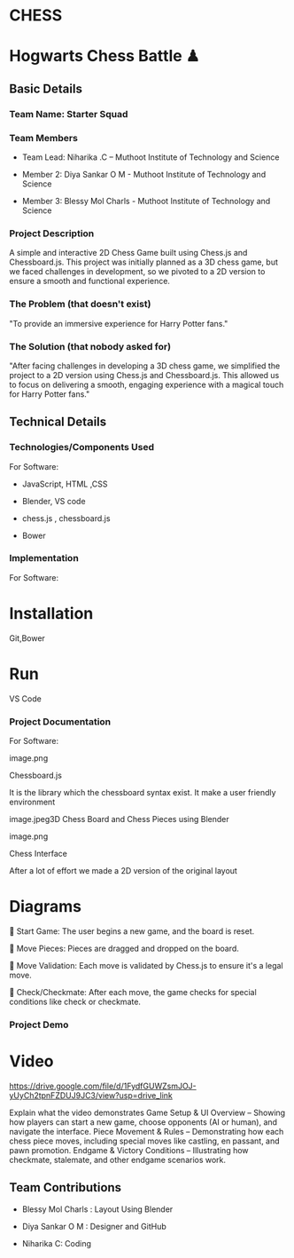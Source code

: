 # CHESS


# Hogwarts Chess Battle ♟

 

 

## Basic Details

### Team Name: Starter Squad

 

 

### Team Members

- Team Lead: Niharika .C – Muthoot Institute of Technology and Science

- Member 2: Diya Sankar O M - Muthoot Institute of Technology and Science

- Member 3: Blessy Mol Charls - Muthoot Institute of Technology and Science

 

### Project Description

A simple and interactive 2D Chess Game built using Chess.js and Chessboard.js. This project was initially planned as a 3D chess game, but we faced challenges in development, so we pivoted to a 2D version to ensure a smooth and functional experience.

 

### The Problem (that doesn't exist)

"To provide an immersive experience for Harry Potter fans."

 

### The Solution (that nobody asked for)

"After facing challenges in developing a 3D chess game, we simplified the project to a 2D version using Chess.js and Chessboard.js. This allowed us to focus on delivering a smooth, engaging experience with a magical touch for Harry Potter fans."

 

## Technical Details

### Technologies/Components Used

For Software:

- JavaScript, HTML ,CSS

- Blender, VS code

- chess.js , chessboard.js

- Bower

### Implementation

For Software:

# Installation

Git,Bower

 

# Run

VS Code

### Project Documentation

For Software:

 

image.png

Chessboard.js

It is the library which the chessboard syntax exist. It make a user friendly environment

 

image.jpeg3D Chess Board and Chess Pieces using Blender

 

image.png

Chess Interface

After a lot of effort we made a 2D version of the original layout  

# Diagrams

  Start Game: The user begins a new game, and the board is reset.

  Move Pieces: Pieces are dragged and dropped on the board.

  Move Validation: Each move is validated by Chess.js to ensure it's a legal move.

  Check/Checkmate: After each move, the game checks for special conditions like check or checkmate.

 

### Project Demo

# Video


https://drive.google.com/file/d/1FydfGUWZsmJOJ-yUyCh2tpnFZDUJ9JC3/view?usp=drive_link


Explain what the video demonstrates
Game Setup & UI Overview – Showing how players can start a new game, choose opponents (AI or human), and navigate the interface.
Piece Movement & Rules – Demonstrating how each chess piece moves, including special moves like castling, en passant, and pawn promotion.
Endgame & Victory Conditions – Illustrating how checkmate, stalemate, and other endgame scenarios work.

 



 

## Team Contributions

- Blessy Mol Charls : Layout Using Blender

- Diya Sankar O M : Designer and GitHub

- Niharika C: Coding


